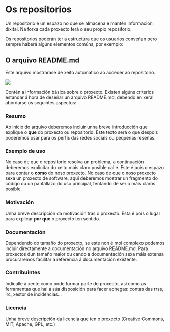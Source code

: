 # Os repositorios

Un repositorio é un espazo no que se almacena e mantén información dixital. Na forxa cada proxecto terá o seu propio repositorio.

Os repositorios poderán ter a estructura que os usuarios conveñan pero sempre haberá algúns elementos comúns, por exemplo:

## O arquivo README.md

Este arquivo mostrarase de xeito automático ao acceder ao repositorio.

![](http://forxa.colab.coruna.gal/Co-Lab/manual/raw/master/imaxes/readme.png)

Contén a información básica sobre o proxecto. Existen algúns criterios estandar á hora de deseñar un arquivo README.md, debendo en xeral abordarse os seguintes aspectos:

### Resumo

Ao inicio do arquivo deberemos incluir unha breve introducción que explique o **que** do proxecto ou repositorio. Este texto será o que despois poderemos usar para os perfís das redes sociais ou pequenas reseñas.

### Exemplo de uso

No caso de que o repositorio resolva un problema, a continuación deberemos explicitar do xeito máis claro posible cal é. Este é pois o espazo para contar o **como** do noso proxecto. No caso de que o noso proxecto sexa un proxecto de software, aquí deberemos mostrar un fragmento do código ou un pantallazo do uso principal, tentando de ser o máis claros posible.

### Motivación

Unha breve descripción da motivación tras o proxecto. Esta é pois o lugar para explicar **por que** o proxecto ten sentido.


### Documentación

Dependendo do tamaño do proxecto, se este non é moi complexo podemos incluir directamente a documentación no arquivo README.md. Para proxectos dun tamaño maior ou cando a documentación sexa máis extensa procuraremos facilitar a referencia á documentación existente.


### Contribuintes

Indícalle á xente como pode formar parte do proxecto, así como as ferramentas que hai á súa disposición para facer achegas: contas das rrss, irc, xestor de incidencias...

### Licencia

Unha breve descripción da licencia que ten o proxecto (Creative Commons, MIT, Apache, GPL, etc.)
